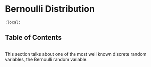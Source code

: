 # Bernoulli Distribution

```{contents}
:local:
```

## Table of Contents

```{tableofcontents}

```

This section talks about one of the most well known discrete random variables,
the Bernoulli random variable.
